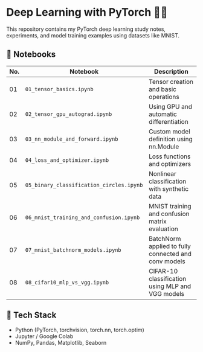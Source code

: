 # Deep Learning with PyTorch 🧠🔥

This repository contains my PyTorch deep learning study notes, experiments, and model training examples using datasets like MNIST.

## 📘 Notebooks

| No. | Notebook | Description |
|-----|----------|-------------|
| 01  | `01_tensor_basics.ipynb` | Tensor creation and basic operations |
| 02  | `02_tensor_gpu_autograd.ipynb` | Using GPU and automatic differentiation |
| 03  | `03_nn_module_and_forward.ipynb` | Custom model definition using nn.Module |
| 04  | `04_loss_and_optimizer.ipynb` | Loss functions and optimizers |
| 05  | `05_binary_classification_circles.ipynb` | Nonlinear classification with synthetic data |
| 06  | `06_mnist_training_and_confusion.ipynb` | MNIST training and confusion matrix evaluation |
| 07  | `07_mnist_batchnorm_models.ipynb` | BatchNorm applied to fully connected and conv models |
| 08  | `08_cifar10_mlp_vs_vgg.ipynb`            | CIFAR-10 classification using MLP and VGG models          |



## 🔧 Tech Stack

- Python (PyTorch, torchvision, torch.nn, torch.optim)
- Jupyter / Google Colab
- NumPy, Pandas, Matplotlib, Seaborn

